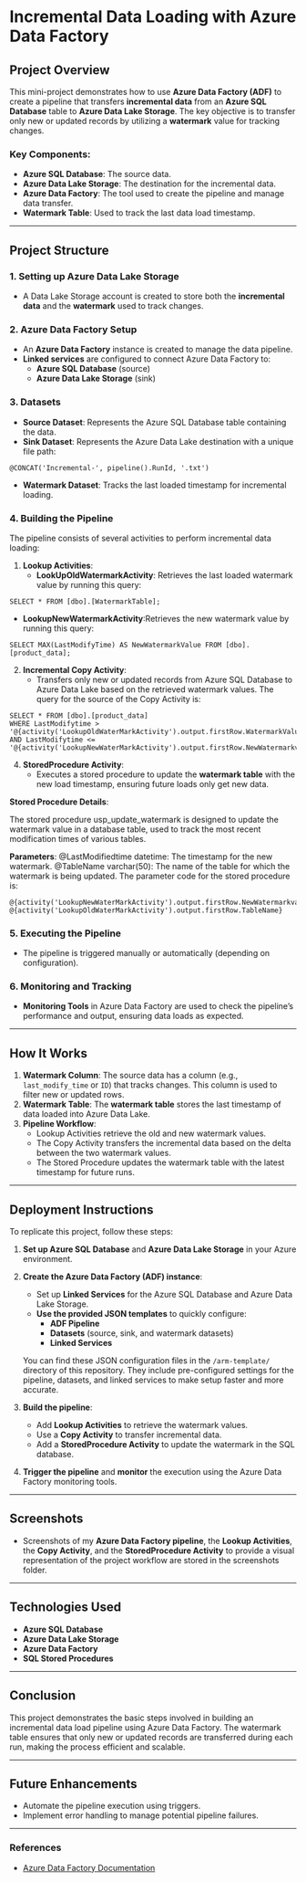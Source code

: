 # Incremental Data Loading with Azure Data Factory

## Project Overview

This mini-project demonstrates how to use **Azure Data Factory (ADF)** to create a pipeline that transfers **incremental data** from an **Azure SQL Database** table to **Azure Data Lake Storage**. The key objective is to transfer only new or updated records by utilizing a **watermark** value for tracking changes.

### Key Components:

- **Azure SQL Database**: The source data.
- **Azure Data Lake Storage**: The destination for the incremental data.
- **Azure Data Factory**: The tool used to create the pipeline and manage data transfer.
- **Watermark Table**: Used to track the last data load timestamp.

---

## Project Structure

### 1. Setting up Azure Data Lake Storage

- A Data Lake Storage account is created to store both the **incremental data** and the **watermark** used to track changes.

### 2. Azure Data Factory Setup

- An **Azure Data Factory** instance is created to manage the data pipeline.
- **Linked services** are configured to connect Azure Data Factory to:
    - **Azure SQL Database** (source)
    - **Azure Data Lake Storage** (sink)

### 3. Datasets

- **Source Dataset**: Represents the Azure SQL Database table containing the data.
- **Sink Dataset**: Represents the Azure Data Lake destination with a unique file path:
```
@CONCAT('Incremental-', pipeline().RunId, '.txt')
```
- **Watermark Dataset**: Tracks the last loaded timestamp for incremental loading.

### 4. Building the Pipeline

The pipeline consists of several activities to perform incremental data loading:

1. **Lookup Activities**:
    - **LookUpOldWatermarkActivity**: Retrieves the last loaded watermark value by running this query:
```
SELECT * FROM [dbo].[WatermarkTable];
``` 
- **LookupNewWatermarkActivity**:Retrieves the new watermark value by running this query:
```
SELECT MAX(LastModifyTime) AS NewWatermarkValue FROM [dbo].[product_data];
```
2. **Incremental Copy Activity**:
    - Transfers only new or updated records from Azure SQL Database to Azure Data Lake based on the retrieved watermark values. The query for the source of the Copy Activity is:
```
SELECT * FROM [dbo].[product_data] 
WHERE LastModifytime > '@{activity('LookupOldWaterMarkActivity').output.firstRow.WatermarkValue}' 
AND LastModifytime <= '@{activity('LookupNewWaterMarkActivity').output.firstRow.NewWatermarkvalue}'
```
4. **StoredProcedure Activity**:
    - Executes a stored procedure to update the **watermark table** with the new load timestamp, ensuring future loads only get new data.

**Stored Procedure Details**:

The stored procedure usp_update_watermark is designed to update the watermark value in a database table, used to track the most recent modification times of various tables.

**Parameters**:
@LastModifiedtime datetime: The timestamp for the new watermark.
@TableName varchar(50): The name of the table for which the watermark is being updated.
The parameter code for the stored procedure is:
```
@{activity('LookupNewWaterMarkActivity').output.firstRow.NewWatermarkvalue}
@{activity('LookupOldWaterMarkActivity').output.firstRow.TableName}
```

### 5. Executing the Pipeline

- The pipeline is triggered manually or automatically (depending on configuration).

### 6. Monitoring and Tracking

- **Monitoring Tools** in Azure Data Factory are used to check the pipeline’s performance and output, ensuring data loads as expected.

---

## How It Works

1. **Watermark Column**: The source data has a column (e.g., `last_modify_time` or `ID`) that tracks changes. This column is used to filter new or updated rows.
2. **Watermark Table**: The **watermark table** stores the last timestamp of data loaded into Azure Data Lake.
3. **Pipeline Workflow**:
    - Lookup Activities retrieve the old and new watermark values.
    - The Copy Activity transfers the incremental data based on the delta between the two watermark values.
    - The Stored Procedure updates the watermark table with the latest timestamp for future runs.

---

## Deployment Instructions

To replicate this project, follow these steps:

1. **Set up Azure SQL Database** and **Azure Data Lake Storage** in your Azure environment.
   
2. **Create the Azure Data Factory (ADF) instance**:
    - Set up **Linked Services** for the Azure SQL Database and Azure Data Lake Storage.
    - **Use the provided JSON templates** to quickly configure:
      - **ADF Pipeline**
      - **Datasets** (source, sink, and watermark datasets)
      - **Linked Services**

   You can find these JSON configuration files in the `/arm-template/` directory of this repository. They include pre-configured settings for the pipeline, datasets, and linked services to make setup faster and more accurate.

3. **Build the pipeline**:
    - Add **Lookup Activities** to retrieve the watermark values.
    - Use a **Copy Activity** to transfer incremental data.
    - Add a **StoredProcedure Activity** to update the watermark in the SQL database.

4. **Trigger the pipeline** and **monitor** the execution using the Azure Data Factory monitoring tools.

---

## Screenshots

- Screenshots of my **Azure Data Factory pipeline**, the **Lookup Activities**, the **Copy Activity**, and the **StoredProcedure Activity** to provide a visual representation of the project workflow are stored in the screenshots folder.

---

## Technologies Used

- **Azure SQL Database**
- **Azure Data Lake Storage**
- **Azure Data Factory**
- **SQL Stored Procedures**

---

## Conclusion

This project demonstrates the basic steps involved in building an incremental data load pipeline using Azure Data Factory. The watermark table ensures that only new or updated records are transferred during each run, making the process efficient and scalable.

---

## Future Enhancements

- Automate the pipeline execution using triggers.
- Implement error handling to manage potential pipeline failures.

---

### References

- [Azure Data Factory Documentation](https://docs.microsoft.com/en-us/azure/data-factory/)
